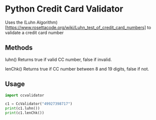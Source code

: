 # Python Credit Card Validator

Uses the (Luhn Algorithm)[https://www.rosettacode.org/wiki/Luhn_test_of_credit_card_numbers] to validate a credit card number

## Methods

luhn()
Returns true if valid CC number, false if invalid.

lenChk()
Returns true if CC number between 8 and 19 digits, false if not.

## Usage

```Python
import ccvalidator

c1 = CcValidator("49927398717")
print(c1.luhn())
print(c1.lenChk())
```